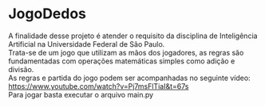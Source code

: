 # JogoDedos
A finalidade desse projeto é atender o requisito da disciplina de Inteligência Artificial na Universidade Federal de São Paulo. \
Trata-se de um jogo que utilizam as mãos dos jogadores, as regras são fundamentadas com operações matemáticas simples como adição e divisão. \
As regras e partida do jogo podem ser acompanhadas no seguinte vídeo: https://www.youtube.com/watch?v=Pj7msFlTiaI&t=67s \
Para jogar basta executar o arquivo main.py

